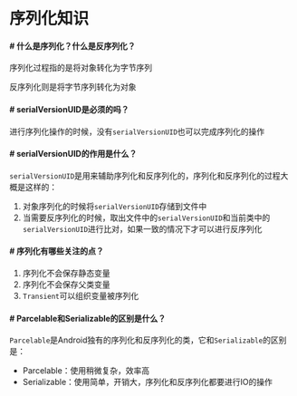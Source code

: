 # 序列化知识

#### # 什么是序列化？什么是反序列化？

序列化过程指的是将对象转化为字节序列

反序列化则是将字节序列转化为对象

#### # serialVersionUID是必须的吗？

进行序列化操作的时候，没有`serialVersionUID`也可以完成序列化的操作

#### # serialVersionUID的作用是什么？

`serialVersionUID`是用来辅助序列化和反序列化的，序列化和反序列化的过程大概是这样的：

1. 对象序列化的时候将`serialVersionUID`存储到文件中
2. 当需要反序列化的时候，取出文件中的`serialVersionUID`和当前类中的`serialVersionUID`进行比对，如果一致的情况下才可以进行反序列化

#### # 序列化有哪些关注的点？

1. 序列化不会保存静态变量
2. 序列化不会保存父类变量
3. `Transient`可以组织变量被序列化

#### # Parcelable和Serializable的区别是什么？

`Parcelable`是Android独有的序列化和反序列化的类，它和`Serializable`的区别是：

- Parcelable：使用稍微复杂，效率高
- Serializable：使用简单，开销大，序列化和反序列化都要进行IO的操作

